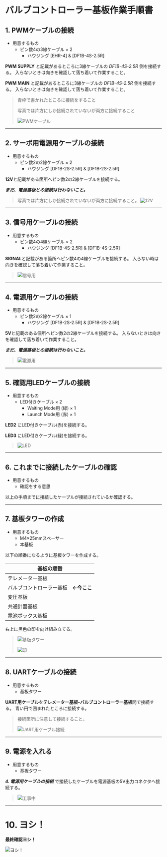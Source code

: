 # バルブコントローラー基板作業手順書

## 1. PWMケーブルの接続
   - 用意するもの
     - ピン数4の3線ケーブル × 2
       - ハウジング [EHR-4] & [DF1B-4S-2.5R] 

**PWM SUPPLY** と記載があるところに3線ケーブルの *DF1B-4S-2.5R* 側を接続する。
入らないときは向きを確認して落ち着いて作業すること。


**PWM MAIN** と記載があるところに3線ケーブルの *DF1B-4S-2.5R* 側を接続する。
入らないときは向きを確認して落ち着いて作業すること。

> 青枠で書かれたところに接続をすること
>
> 写真では片方にしか接続されていないが両方に接続すること
> 
> ![PWMケーブル](Manual_ValveContoroler_PWM_up.JPG)
> 

***
## 2. サーボ用電源用ケーブルの接続
  - 用意するもの
    - ピン数2の2線ケーブル × 2
      - ハウジング [DF1B-2S-2.5R] & [DF1B-2S-2.5R]

**12V**と記載がある箇所へピン数2の2線ケーブルを接続する。

***まだ、電源基板との接続は行わないこと。***

> 写真では片方にしか接続されていないが両方に接続すること。
> ![12V](Manual_ValveContoroler_12V.JPG)
>

***
## 3. 信号用ケーブルの接続
  - 用意するもの
    - ピン数4の4線ケーブル × 2
      - ハウジング [DF1B-4S-2.5R] & [DF1B-4S-2.5R]

**SIGNAL**と記載がある箇所へピン数4の4線ケーブルを接続する。
入らない時は向きを確認して落ち着いて作業すること。

> <!--4線ケーブルの色を変更する可能性があるので写真を差し替える。-->
> ![信号用](Manual_ValveContoroler_Signal.JPG)
>

***
## 4. 電源用ケーブルの接続
  - 用意するもの
    - ピン数2の2線ケーブル × 1
      - ハウジング [DF1B-2S-2.5R] & [DF1B-2S-2.5R]

**5V**と記載のある個所へピン数2の2線ケーブルを接続する。
入らないときは向きを確認して落ち着いて作業すること。

***まだ、電源基板との接続は行わないこと。***

>
> ![電源用](Manual_ValveContoroler_Power.JPG)
>

***
## 5. 確認用LEDケーブルの接続
  - 用意するもの
    - LED付きケーブル × 2
      - Waiting Mode用 (緑) × 1
      - Launch Mode用 (赤) × 1

**LED2** にLED付きケーブル(赤)を接続する。

**LED3** にLED付きケーブル(緑)を接続する。

>
> ![LED](Manual_ValveContoroler_LED.JPG)
> 

***
## 6. これまでに接続したケーブルの確認
  - 用意するもの
    - 確認をする意思

以上の手順までに接続したケーブルが接続されているか確認する。

***
## 7. 基板タワーの作成
  - 用意するもの
    - M4×25mmスペーサー
    - 本基板

以下の順番になるように基板タワーを作成する。

|基板の順番|
|-|
|テレメーター基板|
|バルブコントローラー基板　**←今ここ**|
|変圧基板|
|共通計器基板|
|電池ボックス基板|

右上に黒色の印を向け組み立てる。

>
> ![基板タワー](Manual_ValveContoroler_Tower.JPG "基板タワー")
>
> ![印](Manual_ValveContoroler_sirusi.JPG "黒色の印に合わせて組み立てる")
>

***
## 8. UARTケーブルの接続
  - 用意するもの
    - 基板タワー

**UART用ケーブル**を**テレメーター基板-バルブコントローラー基板**間で接続する。
青い円で囲まれたところに接続する。

> 接続箇所に注意して接続すること。
> 
> ![UART用ケーブル接続](Manual_ValveContoroler_UART.JPG "UART用ケーブル接続")

***
## 9. 電源を入れる
  - 用意するもの
    - 基板タワー

***4. 電源用ケーブルの接続*** で接続したケーブルを電源基板の5V出力コネクタへ接続する。

>
> ![工事中](https://pbs.twimg.com/media/ELFsyg4UUAAAVIC.jpg "工事中")
> 

***
# 10. ヨシ！

**最終確認ヨシ！**

![ヨシ！](https://memo-labo.com/material/nandemo1.gif "とにかくヨシ！")
